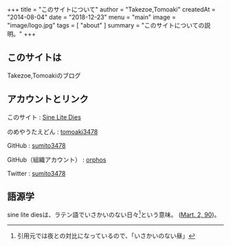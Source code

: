 +++
title = "このサイトについて"
author = "Takezoe,Tomoaki"
createdAt = "2014-08-04"
date = "2018-12-23"
menu = "main"
image = "image/logo.jpg"
tags = [
  "about"
]
summary = "このサイトについての説明。"
+++

## このサイトは
Takezoe,Tomoakiのブログ

## アカウントとリンク
このサイト
:    [Sine Lite Dies](https://sld.res.ac/)

のめやうたえどん
:    [tomoaki3478](https:/mstdn.res.ac/@tomoaki3478)

GitHub
:    [sumito3478](https://github.com/sumito3478)

GitHub（組織アカウント）
:    [orphos](https://github.com/orphos)

Twitter
:    [sumito3478](https://twitter.com/sumito3478)

## 語源学

sine lite diesは、ラテン語でいさかいのない日々[^1]という意味。
([Mart. 2, 90](https://la.wikisource.org/wiki/Epigrammaton_liber_II#XC))。

[^1]: 引用元では夜との対比になっているので、「いさかいのない昼」
